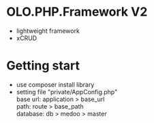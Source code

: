 OLO.PHP.Framework V2
=================

- lightweight framework
- xCRUD

Getting start
=================
- use composer install library<br />
- setting file "private/AppConfig.php"<br />
    base url: application > base_url<br />
    path: route > base_path<br />
    database: db > medoo > master<br />
    